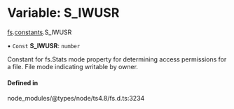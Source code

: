 # Variable: S\_IWUSR

[fs](../modules/fs.md).[constants](../modules/fs.constants.md).S_IWUSR

• `Const` **S\_IWUSR**: `number`

Constant for fs.Stats mode property for determining access permissions for a file. File mode indicating writable by owner.

#### Defined in

node_modules/@types/node/ts4.8/fs.d.ts:3234
